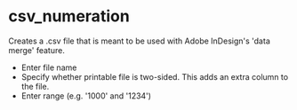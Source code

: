 # csv_numeration
Creates a .csv file that is meant to be used with Adobe InDesign's 'data merge' feature.

* Enter file name
* Specify whether printable file is two-sided. This adds an extra column to the file.
* Enter range (e.g. '1000' and '1234')
